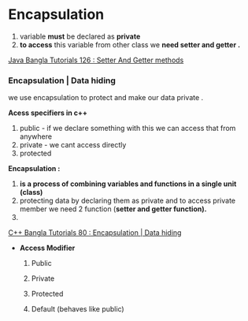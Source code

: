 # Encapsulation

1. variable **must** be declared as **private**
2. **to access** this variable from other class we **need setter and getter .**

[Java Bangla Tutorials 126 : Setter And Getter methods](https://www.youtube.com/watch?v=5zanUOGTzk8)

### Encapsulation | ****Data hiding****

we use encapsulation to protect and make our data private .

**Acess specifiers in c++**

1. public - if we declare something with this we can access that from anywhere
2. private - we cant access directly
3. protected

**Encapsulation :** 

1. **is a process of combining variables and functions in a single unit (class)**
2. protecting data by declaring them as private
and to access private member we need 2 function (**setter and getter function).**
3. 

[C++ Bangla Tutorials 80 : Encapsulation | Data hiding](https://youtu.be/3bGbh5pMrYU)

- **Access Modifier**
    
    1. Public
    
    2. Private
    
    3. Protected
    
    4. Default (behaves like public)
